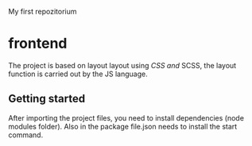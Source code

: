My first repozitorium
# frontend
The project is based on layout layout using <i>CSS and </i>SCSS, the layout function is carried out by the JS <abr>language</abr>.


## Getting started
After importing the project files, you need to install dependencies (node modules folder). Also in the package file.json needs to install the start command.

